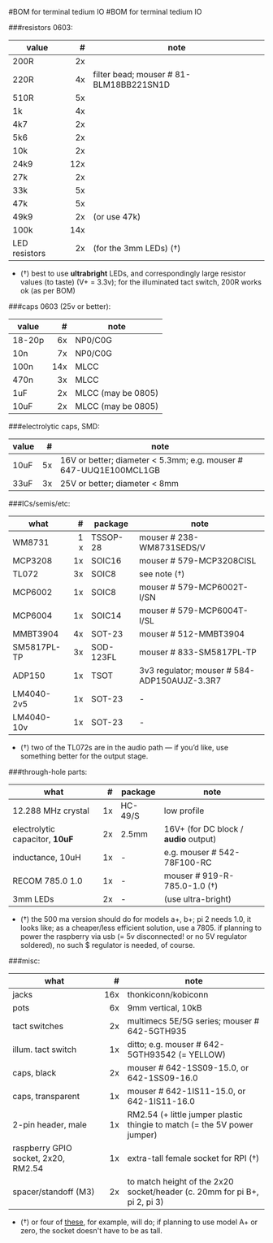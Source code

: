 #BOM for terminal tedium IO 
#BOM for terminal tedium IO 

###resistors 0603:

| value | # | note |
| --- | ---: | --- |
| 200R | 2x | |
| 220R | 4x | filter bead; mouser # 81-BLM18BB221SN1D |
| 510R | 5x | |
|1k | 4x | |
| 4k7 | 2x | |					
| 5k6 | 2x | |        		 
| 10k | 2x | | 				
| 24k9 | 12x | |				
| 27k | 2x | | 					
| 33k | 5x | | 			
| 47k | 5x | |                
| 49k9 | 2x | (or use 47k) |
| 100k | 14x |  |			
| LED resistors | 2x | (for the 3mm LEDs) (†) |

- (†) best to use **ultrabright** LEDs, and correspondingly large resistor values (to taste) (V+ = 3.3v); for the illuminated tact switch, 200R works ok (as per BOM)

###caps 0603 (25v or better):

| value | # | note |
| --- | ---: | --- |
| 18-20p | 6x | NP0/C0G |
| 10n | 7x | NP0/C0G |	 
| 100n | 14x | MLCC | 
| 470n | 3x | MLCC |
| 1uF  | 2x | MLCC (may be 0805) |
| 10uF | 2x | MLCC (may be 0805) |

###electrolytic caps, SMD:

| value | # | note |
| --- | ---: | --- |
| 10uF | 5x | 16V or better; diameter < 5.3mm; e.g. mouser # 647-UUQ1E100MCL1GB |
| 33uF | 3x | 25V or better; diameter < 8mm |

###ICs/semis/etc:

| what | # | package | note |
| --- | ---: | --- | --- |
| WM8731 | 1 x | TSSOP-28 | mouser # 238-WM8731SEDS/V |
| MCP3208 | 1x | SOIC16 | mouser # 579-MCP3208CISL |
| TL072 | 3x | SOIC8 | see note (†) |
| MCP6002 | 1x | SOIC8 | mouser # 579-MCP6002T-I/SN |
| MCP6004 | 1x | SOIC14 | mouser # 579-MCP6004T-I/SL |
| MMBT3904 | 4x | SOT-23 | mouser # 512-MMBT3904 |
| SM5817PL-TP | 3x | SOD-123FL | mouser # 833-SM5817PL-TP |
| ADP150 | 1x | TSOT | 3v3 regulator; mouser # 584-ADP150AUJZ-3.3R7 |
| LM4040-2v5 | 1x | SOT-23 | - |
| LM4040-10v | 1x | SOT-23 | - |

- (†) two of the TL072s are in the audio path — if you’d like, use something better for the output stage.

###through-hole parts:

| what | # | package | note |
| --- | ---: | --- | --- |
| 12.288 MHz crystal | 1x | HC-49/S |  low profile |
| electrolytic capacitor, **10uF** | 2x | 2.5mm | 16V+ (for DC block / **audio** output) |
| inductance, 10uH | 1x | - | e.g. mouser # 542-78F100-RC |
| RECOM 785.0 1.0 | 1x | - | mouser # 919-R-785.0-1.0 (†) |
| 3mm LEDs | 2x | - | (use ultra-bright) |

- (†) the 500 ma version should do for models a+, b+; pi 2 needs 1.0, it looks like; as a cheaper/less efficient solution, use a 7805. if planning to power the raspberry via usb (= 5v disconnected! or no 5V regulator soldered), no such $ regulator is needed, of course.

###misc:

| what | # | note |
| --- | ---: | --- |
| jacks | 16x | thonkiconn/kobiconn |
| pots | 6x | 9mm vertical, 10kB |
| tact switches | 2x | multimecs 5E/5G series; mouser # 642-5GTH935 |
| illum. tact switch | 1x | ditto; e.g. mouser # 642-5GTH93542 (= YELLOW) |
| caps, black | 2x | mouser # 642-1SS09-15.0, or 642-1SS09-16.0 |
| caps, transparent | 1x | mouser # 642-1IS11-15.0, or 642-1IS11-16.0 |
| 2-pin header, male | 1x | RM2.54 (+ little jumper plastic thingie to match (= the 5V power jumper)|
| raspberry GPIO socket, 2x20, RM2.54 | 1x | extra-tall female socket for RPI (†) |
| spacer/standoff (M3) | 2x | to match height of the 2x20 socket/header (c. 20mm for pi B+, pi 2, pi 3) |

- (†) or four of [these](http://www.taydaelectronics.com/connectors-sockets/stackable-headers/stackable-header-10-pins-2-54mm.html), for example, will do; if planning to use model A+ or zero, the socket doesn't have to be as tall. 

